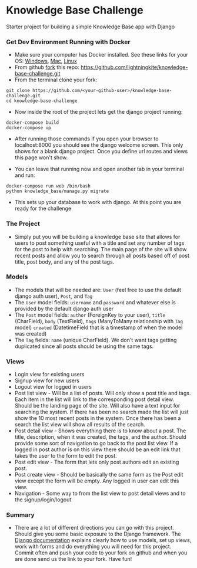 # Knowledge Base Challenge
Starter project for building a simple Knowledge Base app with Django


### Get Dev Environment Running with Docker

* Make sure your computer has Docker installed. See these links for your OS: [Windows](https://docs.docker.com/docker-for-windows/install/), [Mac](https://docs.docker.com/docker-for-mac/install/), [Linux](https://docs.docker.com/v17.12/install/)
* From github [fork](https://help.github.com/articles/fork-a-repo/) this repo: https://github.com/lightningkite/knowledge-base-challenge.git
* From the terminal clone your fork:

```
git clone https://github.com/<your-github-user>/knowledge-base-challenge.git
cd knowledge-base-challenge
```

* Now inside the root of the project lets get the django project running:

```
docker-compose build
docker-compose up
```

* After running those commands if you open your browser to localhost:8000 you should see the django welcome screen. This only shows for a blank django project. Once you define url routes and views this page won't show.

* You can leave that running now and open another tab in your terminal and run:

```
docker-compose run web /bin/bash
python knowledge_base/manage.py migrate
```

* This sets up your database to work with django. At this point you are ready for the challenge


### The Project

* Simply put you will be building a knowledge base site that allows for users to post something useful with a title and set any number of tags for the post to help with searching. The main page of the site will show recent posts and allow you to search through all posts based off of post title, post body, and any of the post tags.


### Models

* The models that will be needed are: `User` (feel free to use the default django auth user), `Post`, and `Tag`
* The `User` model fields: `username` and `password` and whatever else is provided by the default django auth user
* The `Post` model fields: `author` (ForeignKey to your user), `title` (CharField), `body` (TextField), `tags` (ManyToMany relationship with `Tag` model) `created` (DatetimeField that is a timestamp of when the model was created)
* The `Tag` fields: `name` (unique CharField). We don't want tags getting duplicated since all posts should be using the same tags.


### Views

* Login view for existing users
* Signup view for new users
* Logout view for logged in users
* Post list view - Will be a list of posts. Will only show a post title and tags. Each item in the list will link to the corresponding post detail view. Should be the landing page of the site. Will also have a text input for searching the system. If there has been no search made the list will just show the 10 most recent posts in the system. Once there has been a search the list view will show all results of the search.
* Post detail view - Shows everything there is to know about a post. The title, description, when it was created, the tags, and the author. Should provide some sort of navigation to go back to the post list view. If a logged in post author is on this view there should be an edit link that takes the user to the form to edit the post.
* Post edit view - The form that lets only post authors edit an existing post.
* Post create view - Should be basically the same form as the Post edit view except the form will be empty. Any logged in user can edit this view.
* Navigation - Some way to from the list view to post detail views and to the signup/login/logout


### Summary

* There are a lot of different directions you can go with this project. Should give you some basic exposure to the Django framework. The [Django documentation](https://docs.djangoproject.com/en/2.1/) explains clearly how to use models, set up views, work with forms and do everything you will need for this project. Commit often and push your code to your fork on github and when you are done send us the link to your fork. Have fun!
